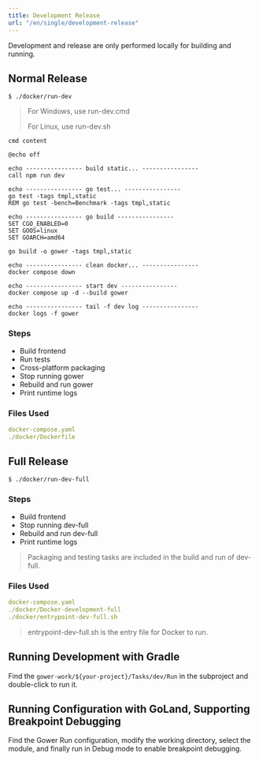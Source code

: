 ```yaml
---
title: Development Release
url: "/en/single/development-release"
---
```


Development and release are only performed locally for building and running.

## Normal Release

```shell
$ ./docker/run-dev
```

> For Windows, use run-dev.cmd
>
> For Linux, use run-dev.sh

`cmd content`

```shell
@echo off

echo ---------------- build static... ----------------
call npm run dev

echo ---------------- go test... ----------------
go test -tags tmpl,static
REM go test -bench=Benchmark -tags tmpl,static

echo ---------------- go build ----------------
SET CGO_ENABLED=0
SET GOOS=linux
SET GOARCH=amd64

go build -o gower -tags tmpl,static

echo ---------------- clean docker... ----------------
docker compose down

echo ---------------- start dev ----------------
docker compose up -d --build gower

echo ---------------- tail -f dev log ----------------
docker logs -f gower

```


### Steps

- Build frontend
- Run tests
- Cross-platform packaging
- Stop running gower
- Rebuild and run gower
- Print runtime logs

### Files Used

```yaml
docker-compose.yaml
./docker/Dockerfile
```


## Full Release

```shell
$ ./docker/run-dev-full
```


### Steps

- Build frontend
- Stop running dev-full
- Rebuild and run dev-full
- Print runtime logs

> Packaging and testing tasks are included in the build and run of dev-full.

### Files Used

```yaml
docker-compose.yaml
./docker/Docker-development-full
./docker/entrypoint-dev-full.sh
```


> entrypoint-dev-full.sh is the entry file for Docker to run.

## Running Development with Gradle

Find the `gower-work/${your-project}/Tasks/dev/Run` in the subproject and double-click to run it.

## Running Configuration with GoLand, Supporting Breakpoint Debugging

Find the Gower Run configuration, modify the working directory, select the module, and finally run in Debug mode to enable breakpoint debugging.